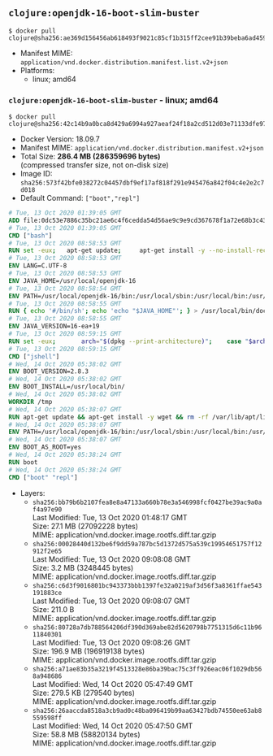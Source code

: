 ## `clojure:openjdk-16-boot-slim-buster`

```console
$ docker pull clojure@sha256:ae369d156456ab618493f9021c85cf1b315ff2cee91b39beba6ad45946560b32
```

-	Manifest MIME: `application/vnd.docker.distribution.manifest.list.v2+json`
-	Platforms:
	-	linux; amd64

### `clojure:openjdk-16-boot-slim-buster` - linux; amd64

```console
$ docker pull clojure@sha256:42c14b9a0bca8d429a6994a927aeaf24f18a2cd512d03e71133dfe9732a9a653
```

-	Docker Version: 18.09.7
-	Manifest MIME: `application/vnd.docker.distribution.manifest.v2+json`
-	Total Size: **286.4 MB (286359696 bytes)**  
	(compressed transfer size, not on-disk size)
-	Image ID: `sha256:573f42bfe038272c04457dbf9ef17af818f291e945476a842f04c4e2e2c7d018`
-	Default Command: `["boot","repl"]`

```dockerfile
# Tue, 13 Oct 2020 01:39:05 GMT
ADD file:0dc53e7886c35bc21ae6c4f6cedda54d56ae9c9e9cd367678f1a72e68b3c43d4 in / 
# Tue, 13 Oct 2020 01:39:05 GMT
CMD ["bash"]
# Tue, 13 Oct 2020 08:58:53 GMT
RUN set -eux; 	apt-get update; 	apt-get install -y --no-install-recommends 		ca-certificates p11-kit 	; 	rm -rf /var/lib/apt/lists/*
# Tue, 13 Oct 2020 08:58:53 GMT
ENV LANG=C.UTF-8
# Tue, 13 Oct 2020 08:58:53 GMT
ENV JAVA_HOME=/usr/local/openjdk-16
# Tue, 13 Oct 2020 08:58:54 GMT
ENV PATH=/usr/local/openjdk-16/bin:/usr/local/sbin:/usr/local/bin:/usr/sbin:/usr/bin:/sbin:/bin
# Tue, 13 Oct 2020 08:58:55 GMT
RUN { echo '#/bin/sh'; echo 'echo "$JAVA_HOME"'; } > /usr/local/bin/docker-java-home && chmod +x /usr/local/bin/docker-java-home && [ "$JAVA_HOME" = "$(docker-java-home)" ]
# Tue, 13 Oct 2020 08:58:55 GMT
ENV JAVA_VERSION=16-ea+19
# Tue, 13 Oct 2020 08:59:15 GMT
RUN set -eux; 		arch="$(dpkg --print-architecture)"; 	case "$arch" in 		arm64 | aarch64) 			downloadUrl=https://download.java.net/java/early_access/jdk16/19/GPL/openjdk-16-ea+19_linux-aarch64_bin.tar.gz; 			downloadSha256=9e7094e0dcba61b6b8111f48934cb7395e6dafb1d1ddea7d2296cb0872d67d66; 			;; 		amd64 | i386:x86-64) 			downloadUrl=https://download.java.net/java/early_access/jdk16/19/GPL/openjdk-16-ea+19_linux-x64_bin.tar.gz; 			downloadSha256=487e44f1ec92106437a96f8af07a83ac314dee51dfd46838c23657e550bc616f; 			;; 		*) echo >&2 "error: unsupported architecture: '$arch'"; exit 1 ;; 	esac; 		savedAptMark="$(apt-mark showmanual)"; 	apt-get update; 	apt-get install -y --no-install-recommends 		wget 	; 	rm -rf /var/lib/apt/lists/*; 		wget -O openjdk.tgz "$downloadUrl" --progress=dot:giga; 	echo "$downloadSha256 *openjdk.tgz" | sha256sum --strict --check -; 		mkdir -p "$JAVA_HOME"; 	tar --extract 		--file openjdk.tgz 		--directory "$JAVA_HOME" 		--strip-components 1 		--no-same-owner 	; 	rm openjdk.tgz; 		apt-mark auto '.*' > /dev/null; 	[ -z "$savedAptMark" ] || apt-mark manual $savedAptMark > /dev/null; 	apt-get purge -y --auto-remove -o APT::AutoRemove::RecommendsImportant=false; 		{ 		echo '#!/usr/bin/env bash'; 		echo 'set -Eeuo pipefail'; 		echo 'if ! [ -d "$JAVA_HOME" ]; then echo >&2 "error: missing JAVA_HOME environment variable"; exit 1; fi'; 		echo 'cacertsFile=; for f in "$JAVA_HOME/lib/security/cacerts" "$JAVA_HOME/jre/lib/security/cacerts"; do if [ -e "$f" ]; then cacertsFile="$f"; break; fi; done'; 		echo 'if [ -z "$cacertsFile" ] || ! [ -f "$cacertsFile" ]; then echo >&2 "error: failed to find cacerts file in $JAVA_HOME"; exit 1; fi'; 		echo 'trust extract --overwrite --format=java-cacerts --filter=ca-anchors --purpose=server-auth "$cacertsFile"'; 	} > /etc/ca-certificates/update.d/docker-openjdk; 	chmod +x /etc/ca-certificates/update.d/docker-openjdk; 	/etc/ca-certificates/update.d/docker-openjdk; 		find "$JAVA_HOME/lib" -name '*.so' -exec dirname '{}' ';' | sort -u > /etc/ld.so.conf.d/docker-openjdk.conf; 	ldconfig; 		java -Xshare:dump; 		fileEncoding="$(echo 'System.out.println(System.getProperty("file.encoding"))' | jshell -s -)"; [ "$fileEncoding" = 'UTF-8' ]; rm -rf ~/.java; 	javac --version; 	java --version
# Tue, 13 Oct 2020 08:59:15 GMT
CMD ["jshell"]
# Wed, 14 Oct 2020 05:38:02 GMT
ENV BOOT_VERSION=2.8.3
# Wed, 14 Oct 2020 05:38:02 GMT
ENV BOOT_INSTALL=/usr/local/bin/
# Wed, 14 Oct 2020 05:38:02 GMT
WORKDIR /tmp
# Wed, 14 Oct 2020 05:38:07 GMT
RUN apt-get update && apt-get install -y wget && rm -rf /var/lib/apt/lists/* && mkdir -p $BOOT_INSTALL && wget -q https://github.com/boot-clj/boot-bin/releases/download/latest/boot.sh && echo "Comparing installer checksum..." && sha256sum boot.sh && echo "0ccd697f2027e7e1cd3be3d62721057cbc841585740d0aaa9fbb485d7b1f17c3 *boot.sh" | sha256sum -c - && mv boot.sh $BOOT_INSTALL/boot && chmod 0755 $BOOT_INSTALL/boot && apt-get purge -y --auto-remove wget
# Wed, 14 Oct 2020 05:38:07 GMT
ENV PATH=/usr/local/openjdk-16/bin:/usr/local/sbin:/usr/local/bin:/usr/sbin:/usr/bin:/sbin:/bin:/usr/local/bin/
# Wed, 14 Oct 2020 05:38:07 GMT
ENV BOOT_AS_ROOT=yes
# Wed, 14 Oct 2020 05:38:24 GMT
RUN boot
# Wed, 14 Oct 2020 05:38:24 GMT
CMD ["boot" "repl"]
```

-	Layers:
	-	`sha256:bb79b6b2107fea8e8a47133a660b78e3a546998fcf0427be39ac9a0af4a97e90`  
		Last Modified: Tue, 13 Oct 2020 01:48:17 GMT  
		Size: 27.1 MB (27092228 bytes)  
		MIME: application/vnd.docker.image.rootfs.diff.tar.gzip
	-	`sha256:00028440d132be6f9dd59a787bc5d1372d575a539c19954651757f12912f2e65`  
		Last Modified: Tue, 13 Oct 2020 09:08:08 GMT  
		Size: 3.2 MB (3248445 bytes)  
		MIME: application/vnd.docker.image.rootfs.diff.tar.gzip
	-	`sha256:c6d3f9016801bc943373bbb1397fe32a0219af3d56f3a8361ffae543191883ce`  
		Last Modified: Tue, 13 Oct 2020 09:08:07 GMT  
		Size: 211.0 B  
		MIME: application/vnd.docker.image.rootfs.diff.tar.gzip
	-	`sha256:80728a7db788564206df390d369abe82d5620798b7751315d6c11b9611840301`  
		Last Modified: Tue, 13 Oct 2020 09:08:26 GMT  
		Size: 196.9 MB (196919138 bytes)  
		MIME: application/vnd.docker.image.rootfs.diff.tar.gzip
	-	`sha256:a71ae83b35a3219f4513328e86ba39bac75c3ff926eac06f1029db568a948686`  
		Last Modified: Wed, 14 Oct 2020 05:47:49 GMT  
		Size: 279.5 KB (279540 bytes)  
		MIME: application/vnd.docker.image.rootfs.diff.tar.gzip
	-	`sha256:26aaccda8518a3cb9ad0c48ba096419b99aa63427bdb74550ee63ab8559598ff`  
		Last Modified: Wed, 14 Oct 2020 05:47:50 GMT  
		Size: 58.8 MB (58820134 bytes)  
		MIME: application/vnd.docker.image.rootfs.diff.tar.gzip
